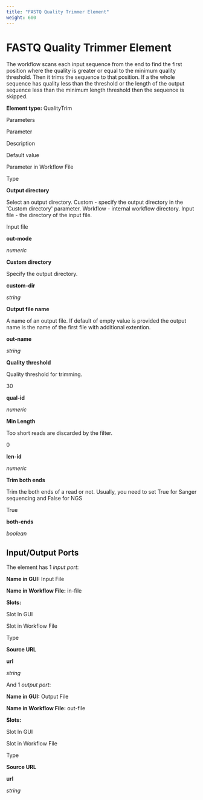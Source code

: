 ```yaml
---
title: "FASTQ Quality Trimmer Element"
weight: 600
---
```



# FASTQ Quality Trimmer Element

The workflow scans each input sequence from the end to find the first position where the quality is greater or equal to the minimum quality threshold. Then it trims the sequence to that position. If a the whole sequence has quality less than the threshold or the length of the output sequence less than the minimum length threshold then the sequence is skipped.

**Element type:** QualityTrim

Parameters

Parameter

Description

Default value

Parameter in Workflow File

Type

**Output directory**

Select an output directory. Custom - specify the output directory in the 'Custom directory' parameter. Workflow - internal workflow directory. Input file - the directory of the input file.

Input file

**out-mode**

_numeric_

**Custom directory**

Specify the output directory.



**custom-dir**

_string_

**Output file name**

A name of an output file. If default of empty value is provided the output name is the name of the first file with additional extention.



**out-name**

_string_

**Quality threshold**

Quality threshold for trimming.

30

**qual-id**

_numeric_

**Min Length**

Too short reads are discarded by the filter.

0

**len-id**

_numeric_

**Trim both ends**

Trim the both ends of a read or not. Usually, you need to set True for Sanger sequencing and False for NGS

True

**both-ends**

_boolean_

Input/Output Ports
------------------

The element has 1 _input port_:

**Name in GUI:** Input File

**Name in Workflow File:** in-file

**Slots:**

Slot In GUI

Slot in Workflow File

Type

**Source URL**

**url**

_string_

And 1 _output port_:

**Name in GUI:** Output File

**Name in Workflow File:** out-file

**Slots:**

Slot In GUI

Slot in Workflow File

Type

**Source URL**

**url**

_string_
